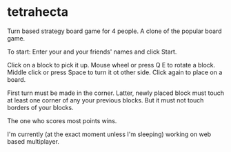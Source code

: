 # tetrahecta

Turn based strategy board game for 4 people. A clone of the popular board game.

To start: Enter your and your friends' names and click Start.

Click on a block to pick it up. Mouse wheel or  press Q E to rotate a block.
Middle click or press Space to turn it ot other side.
Click again to place on a board.

First turn must be made in the corner. Latter, newly placed block must touch at least one corner of any your previous blocks. 
But it must not touch borders of your blocks.

The one who scores most points wins.

I'm currently (at the exact moment unless I'm sleeping) working on web based multiplayer. 
